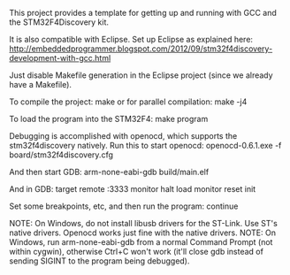 This project provides a template for getting up and running with GCC and the STM32F4Discovery kit.


It is also compatible with Eclipse. Set up Eclipse as explained here:
http://embeddedprogrammer.blogspot.com/2012/09/stm32f4discovery-development-with-gcc.html

Just disable Makefile generation in the Eclipse project (since we already have a Makefile).


To compile the project:
	make
or for parallel compilation:
	make -j4


To load the program into the STM32F4:
	make program


Debugging is accomplished with openocd, which supports the stm32f4discovery natively.
Run this to start openocd:
	openocd-0.6.1.exe -f board/stm32f4discovery.cfg

And then start GDB:
	arm-none-eabi-gdb build/main.elf

And in GDB:
	target remote :3333
	monitor halt
	load
	monitor reset init

Set some breakpoints, etc, and then run the program:
	continue




NOTE: On Windows, do not install libusb drivers for the ST-Link. Use ST's native drivers. Openocd works just fine with the native drivers.
NOTE: On Windows, run arm-none-eabi-gdb from a normal Command Prompt (not within cygwin), otherwise Ctrl+C won't work (it'll close gdb instead of sending SIGINT to the program being debugged).
